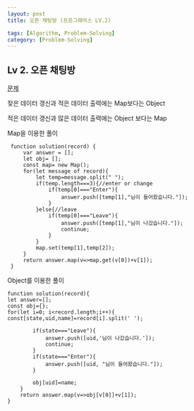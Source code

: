 ```yaml
---
layout: post
title: 오픈 채팅방 (프로그래머스 LV.2)

tags: [Algorithm, Problem-Solving]
category: [Problem-Solving]
---
```


## Lv 2. 오픈 채팅방

[문제](https://programmers.co.kr/learn/courses/30/lessons/42888)

잦은 데이터 갱신과 적은 데이터 출력에는 Map보다는 Object

적은 데이터 갱신과 많은 데이터 출력에는 Object 보다는 Map

Map을 이용한 풀이

     function solution(record) {
         var answer = [];
         let obj= [];
         const map= new Map();
         for(let message of record){
             let temp=message.split(" ");
             if(temp.length===3){//enter or change
                 if(temp[0]==="Enter"){
                     answer.push([temp[1],"님이 들어왔습니다."]);
                 }
             }else{//leave
                 if(temp[0]==="Leave"){
                     answer.push([temp[1],"님이 나갔습니다."]);
                     continue;
                 }
             }
             map.set(temp[1],temp[2]);
         }
         return answer.map(v=>map.get(v[0])+v[1]);
     }

Object를 이용한 풀이

    function solution(record){
    let answer=[];
    const obj={};
    for(let i=0; i<record.length;i++){
    const[state,uid,name]=record[i].split(' ');

            if(state==="Leave"){
                answer.push([uid,'님이 나갔습니다.']);
                continue;
            }
            if(state==="Enter"){
                answer.push([uid, "님이 들어왔습니다."]);
            }

            obj[uid]=name;
        }
        return answer.map(v=>obj[v[0]]+v[1]);
    }
